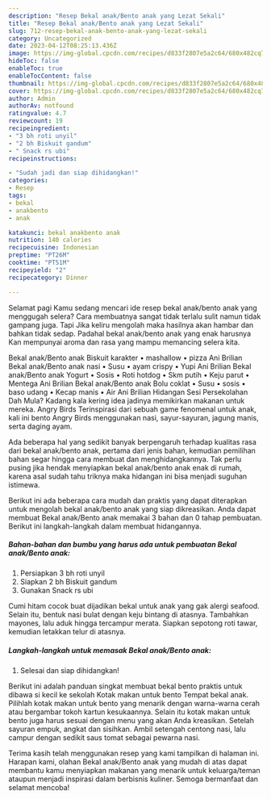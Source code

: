 ```yaml
---
description: "Resep Bekal anak/Bento anak yang Lezat Sekali"
title: "Resep Bekal anak/Bento anak yang Lezat Sekali"
slug: 712-resep-bekal-anak-bento-anak-yang-lezat-sekali
category: Uncategorized
date: 2023-04-12T08:25:13.436Z
image: https://img-global.cpcdn.com/recipes/d833f2807e5a2c64/680x482cq70/bekal-anakbento-anak-foto-resep-utama.jpg
hideToc: false
enableToc: true
enableTocContent: false
thumbnail: https://img-global.cpcdn.com/recipes/d833f2807e5a2c64/680x482cq70/bekal-anakbento-anak-foto-resep-utama.jpg
cover: https://img-global.cpcdn.com/recipes/d833f2807e5a2c64/680x482cq70/bekal-anakbento-anak-foto-resep-utama.jpg
author: Admin
authorAv: notfound
ratingvalue: 4.7
reviewcount: 19
recipeingredient:
- "3 bh roti unyil"
- "2 bh Biskuit gandum"
- " Snack rs ubi"
recipeinstructions:

- "Sudah jadi dan siap dihidangkan!"
categories:
- Resep
tags:
- bekal
- anakbento
- anak

katakunci: bekal anakbento anak 
nutrition: 140 calories
recipecuisine: Indonesian
preptime: "PT26M"
cooktime: "PT51M"
recipeyield: "2"
recipecategory: Dinner

---
```



Selamat pagi Kamu sedang mencari ide resep bekal anak/bento anak yang menggugah selera? Cara membuatnya sangat tidak terlalu sulit namun tidak gampang juga. Tapi Jika keliru mengolah maka hasilnya akan hambar dan bahkan tidak sedap. Padahal bekal anak/bento anak yang enak harusnya Kan mempunyai aroma dan rasa yang mampu memancing selera kita.


Bekal anak/Bento anak Biskuit karakter • mashallow • pizza Ani Brilian Bekal anak/Bento anak nasi • Susu • ayam crispy • Yupi Ani Brilian Bekal anak/Bento anak Yogurt • Sosis • Roti hotdog • Skm putih • Keju parut • Mentega Ani Brilian Bekal anak/Bento anak Bolu coklat • Susu • sosis • baso udang • Kecap manis • Air Ani Brilian Hidangan Sesi Persekolahan Dah Mula? Kadang kala kering idea jadinya memikirkan makanan untuk mereka. Angry Birds Terinspirasi dari sebuah game fenomenal untuk anak, kali ini bento Angry Birds menggunakan nasi, sayur-sayuran, jagung manis, serta daging ayam.

Ada beberapa hal yang sedikit banyak berpengaruh terhadap kualitas rasa dari bekal anak/bento anak, pertama dari jenis bahan, kemudian pemilihan bahan segar hingga cara membuat dan menghidangkannya. Tak perlu pusing jika hendak menyiapkan bekal anak/bento anak enak di rumah, karena asal sudah tahu triknya maka hidangan ini bisa menjadi suguhan istimewa.


Berikut ini ada beberapa cara mudah dan praktis yang dapat diterapkan untuk mengolah bekal anak/bento anak yang siap dikreasikan. Anda dapat membuat Bekal anak/Bento anak memakai 3 bahan dan 0 tahap pembuatan. Berikut ini langkah-langkah dalam membuat hidangannya.

<!--inarticleads1-->

##### Bahan-bahan dan bumbu yang harus ada untuk pembuatan Bekal anak/Bento anak:

1. Persiapkan 3 bh roti unyil
1. Siapkan 2 bh Biskuit gandum
1. Gunakan  Snack rs ubi


Cumi hitam cocok buat dijadikan bekal untuk anak yang gak alergi seafood. Selain itu, bentuk nasi bulat dengan keju bintang di atasnya. Tambahkan mayones, lalu aduk hingga tercampur merata. Siapkan sepotong roti tawar, kemudian letakkan telur di atasnya. 

<!--inarticleads2-->

##### Langkah-langkah untuk memasak Bekal anak/Bento anak:


1. Selesai dan siap dihidangkan!

Berikut ini adalah panduan singkat membuat bekal bento praktis untuk dibawa si kecil ke sekolah Kotak makan untuk bento Tempat bekal anak. Pilihlah kotak makan untuk bento yang menarik dengan warna-warna cerah atau bergambar tokoh kartun kesukaannya. Selain itu kotak makan untuk bento juga harus sesuai dengan menu yang akan Anda kreasikan. Setelah sayuran empuk, angkat dan sisihkan. Ambil setengah centong nasi, lalu campur dengan sedikit saus tomat sebagai pewarna nasi. 

Terima kasih telah menggunakan resep yang kami tampilkan di halaman ini. Harapan kami, olahan Bekal anak/Bento anak yang mudah di atas dapat membantu kamu menyiapkan makanan yang menarik untuk keluarga/teman ataupun menjadi inspirasi dalam berbisnis kuliner. Semoga bermanfaat dan selamat mencoba!
